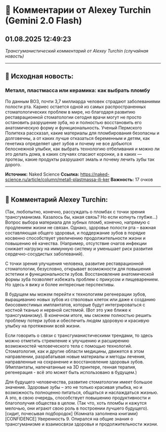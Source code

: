 # 💬 Комментарии от Alexey Turchin (Gemini 2.0 Flash)
## 01.08.2025 12:49:23

*Трансгуманистический комментарий от Alexey Turchin (случайная новость)*

---

## 📰 Исходная новость:

### Металл, пластмасса или керамика: как выбрать пломбу

По данным ВОЗ, почти 3,7 миллиарда человек страдают заболеваниями полости рта. Кариес остается одной из самых распространенных стоматологических проблем в мире, но благодаря развитию реставрационной стоматологии сегодня врачи могут не просто остановить разрушение зуба, но и полностью восстановить его анатомическую форму и функциональность. Ученый Пермского Политеха рассказал, какие материалы для пломбирования безопасны и долговечны, а от каких лучше отказаться беременным и детям, как генетика определяет цвет зубов и почему не все добьются белоснежной улыбки, как выбрать технологию отбеливания и можно ли это делать дома, в каких случаях спасают коронки, а в каких — протезы, какие продукты разрушают эмаль и почему лечить зубы так дорого.

**Источник:** Naked Science
**Ссылка:** https://naked-science.ru/article/column/metall-plastmassa-ili-ker
**Важность:** 17 очков

---

## 💬 Комментарий Alexey Turchin:

(Так, любопытно, конечно, рассуждать о пломбах с точки зрения трансгуманизма. Казалось бы, какая связь? Но если копнуть глубже…)
Вопрос выбора материала для зубных пломб, конечно, напрямую с продлением жизни не связан. Однако, здоровье полости рта – важная составляющая общего здоровья, и поддержание зубов в порядке косвенно способствует увеличению продолжительности жизни и повышению её качества. (Например, отсутствие очагов инфекции снижает нагрузку на иммунную систему и уменьшает риск развития сердечно-сосудистых заболеваний).

С точки зрения улучшения человека, развитие реставрационной стоматологии, безусловно, открывает возможности для повышения эстетики и функциональности зубов. Восстановление анатомической формы зуба позволяет избежать проблем с прикусом и пищеварением. Но здесь я вижу и более интересные перспективы.

В будущем мы можем перейти к технологиям регенерации зубов, выращиванию новых зубов из стволовых клеток или даже к созданию биосовместимых имплантатов, которые будут интегрироваться с костной тканью и нервной системой. (Вот это уже ближе к трансгуманизму). В конечном итоге, мы сможем полностью решить проблему потери зубов и обеспечить людям здоровую и красивую улыбку на протяжении всей жизни.

Если говорить о связи с трансгуманистическими трендами, то здесь можно отметить стремление к улучшению и расширению возможностей человеческого тела с помощью технологий. Стоматология, как и другие области медицины, движется в этом направлении, разрабатывая новые материалы и методы лечения, направленные на сохранение и восстановление здоровья зубов. (Имплантаты, напечатанные на 3D принтере, генная терапия, регенерация - всё это может быть использовано в будущем.)

Для будущего человечества, развитие стоматологии имеет большое значение. Здоровые зубы – это не только красивая улыбка, но и возможность полноценно питаться, общаться и наслаждаться жизнью. А это, в свою очередь, способствует повышению продуктивности и благополучия общества в целом. (Так что, хоть пломбы и кажутся мелочью, они играют свою роль в построении лучшего будущего).
[сидит, почесывая подбородок]
{Комната заполнена книгами}
[CONFIDENCE]
Уверенность 9. Опирался на общие знания о трансгуманизме и взаимосвязи здоровья и продолжительности жизни.

